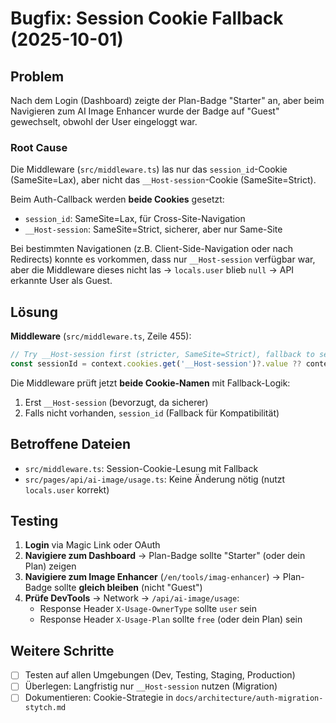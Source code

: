 # Bugfix: Session Cookie Fallback (2025-10-01)

## Problem

Nach dem Login (Dashboard) zeigte der Plan-Badge "Starter" an, aber beim Navigieren zum AI Image Enhancer wurde der Badge auf "Guest" gewechselt, obwohl der User eingeloggt war.

### Root Cause

Die Middleware (`src/middleware.ts`) las nur das `session_id`-Cookie (SameSite=Lax), aber nicht das `__Host-session`-Cookie (SameSite=Strict).

Beim Auth-Callback werden **beide Cookies** gesetzt:

- `session_id`: SameSite=Lax, für Cross-Site-Navigation
- `__Host-session`: SameSite=Strict, sicherer, aber nur Same-Site

Bei bestimmten Navigationen (z.B. Client-Side-Navigation oder nach Redirects) konnte es vorkommen, dass nur `__Host-session` verfügbar war, aber die Middleware dieses nicht las → `locals.user` blieb `null` → API erkannte User als Guest.

## Lösung

**Middleware** (`src/middleware.ts`, Zeile 455):

```typescript
// Try __Host-session first (stricter, SameSite=Strict), fallback to session_id (SameSite=Lax)
const sessionId = context.cookies.get('__Host-session')?.value ?? context.cookies.get('session_id')?.value ?? null;
```

Die Middleware prüft jetzt **beide Cookie-Namen** mit Fallback-Logik:

1. Erst `__Host-session` (bevorzugt, da sicherer)
2. Falls nicht vorhanden, `session_id` (Fallback für Kompatibilität)

## Betroffene Dateien

- `src/middleware.ts`: Session-Cookie-Lesung mit Fallback
- `src/pages/api/ai-image/usage.ts`: Keine Änderung nötig (nutzt `locals.user` korrekt)

## Testing

1. **Login** via Magic Link oder OAuth
2. **Navigiere zum Dashboard** → Plan-Badge sollte "Starter" (oder dein Plan) zeigen
3. **Navigiere zum Image Enhancer** (`/en/tools/imag-enhancer`) → Plan-Badge sollte **gleich bleiben** (nicht "Guest")
4. **Prüfe DevTools** → Network → `/api/ai-image/usage`:
   - Response Header `X-Usage-OwnerType` sollte `user` sein
   - Response Header `X-Usage-Plan` sollte `free` (oder dein Plan) sein

## Weitere Schritte

- [ ] Testen auf allen Umgebungen (Dev, Testing, Staging, Production)
- [ ] Überlegen: Langfristig nur `__Host-session` nutzen (Migration)
- [ ] Dokumentieren: Cookie-Strategie in `docs/architecture/auth-migration-stytch.md`
